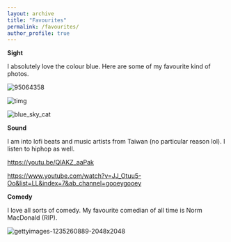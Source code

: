 ```yaml
---
layout: archive
title: "Favourites"
permalink: /favourites/
author_profile: true
---
```


**Sight**

I absolutely love the colour blue. Here are some of my favourite kind of photos.

![95064358](https://user-images.githubusercontent.com/95064358/176353260-b207cb1a-dbcd-4691-9845-e9ebc52213b7.jpeg)

![timg](https://user-images.githubusercontent.com/95064358/176353353-8045297a-fe22-4b77-9d56-7780bbd1a95f.jpeg)

![blue_sky_cat](https://user-images.githubusercontent.com/95064358/176353368-981f4ee3-7b19-41b6-9213-93a82dea9f84.jpg)

**Sound**

I am into lofi beats and music artists from Taiwan (no particular reason lol). I listen to hiphop as well. 

https://youtu.be/QlAKZ_aaPak

https://www.youtube.com/watch?v=JJ_Otuu5-Oo&list=LL&index=7&ab_channel=gooeygooey

**Comedy**

I love all sorts of comedy. My favourite comedian of all time is Norm MacDonald (RIP). 

![gettyimages-1235260889-2048x2048](https://user-images.githubusercontent.com/95064358/176353542-9e2e2d17-7edf-4a49-951a-2fe12b8ca58f.jpeg)

